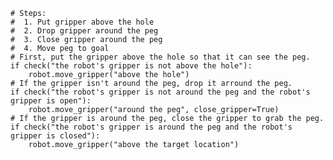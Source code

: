 
    
    # Steps:
    #  1. Put gripper above the hole
    #  2. Drop gripper around the peg
    #  3. Close gripper around the peg
    #  4. Move peg to goal
    # First, put the gripper above the hole so that it can see the peg.
    if check("the robot's gripper is not above the hole"):
        robot.move_gripper("above the hole")
    # If the gripper isn't around the peg, drop it arround the peg.
    if check("the robot's gripper is not around the peg and the robot's gripper is open"):
        robot.move_gripper("around the peg", close_gripper=True)
    # If the gripper is around the peg, close the gripper to grab the peg.
    if check("the robot's gripper is around the peg and the robot's gripper is closed"):
        robot.move_gripper("above the target location")